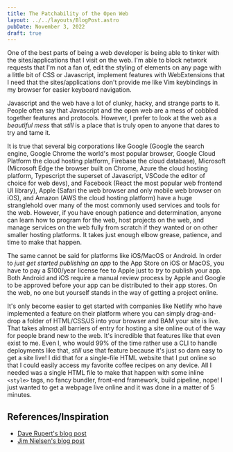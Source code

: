 ```yaml
---
title: The Patchability of the Open Web
layout: ../../layouts/BlogPost.astro
pubDate: November 3, 2022
draft: true
---
```

One of the best parts of being a web developer is being able to tinker with the sites/applications that I visit on the web. I'm able to block network requests that I'm not a fan of, edit the styling of elements on any page with a little bit of CSS or Javascript, implement features with WebExtensions that I need that the sites/applications don't provide me like Vim keybindings in my browser for easier keyboard navigation. 

Javascript and the web have a lot of clunky, hacky, and strange parts to it. People often say that Javascript and the open web are a mess of cobbled together features and protocols. However, I prefer to look at the web as a *beautiful mess* that *still* is a place that is truly open to anyone that dares to try and tame it.

It is true that several big corporations like Google (Google the search engine, Google Chrome the world's most popular browser, Google Cloud Platform the cloud hosting platform, Firebase the cloud database), Microsoft (Microsoft Edge the browser built on Chrome, Azure the cloud hosting platform, Typescript the superset of Javascript, VSCode the editor of choice for web devs), and Facebook (React the most popular web frontend UI library), Apple (Safari the web browser and only mobile web browser on iOS), and Amazon (AWS the cloud hosting platform) have a huge stranglehold over many of the most commonly used services and tools for the web. However, if you have enough patience and determination, anyone can learn how to program for the web, host projects on the web, and manage services on the web fully from scratch if they wanted or on other smaller hosting platforms. It takes just enough elbow grease, patience, and time to make that happen.

The same cannot be said for platforms like iOS/MacOS or Android. In order to *just get started publishing an app* to the App Store on iOS or MacOS, you have to pay a $100/year license fee to Apple just to *try* to publish your app. Both Android and iOS require a manual review process by Apple and Google to be approved before your app can be distributed to their app stores. On the web, no one but yourself stands in the way of getting a project online.

It's only become easier to get started with companies like Netlify who have implemented a feature on their platform where you can simply drag-and-drop a folder of HTML/CSS/JS into your browser and BAM your site is live. That takes almost all barriers of entry for hosting a site online out of the way for people brand new to the web. It's incredible that features like that even exist to me. Even I, who would 99% of the time rather use a CLI to handle deployments like that, *still* use that feature because it's just so darn easy to get a site live! I did that for a single-file HTML website that I put online so that I could easily access my favorite coffee recipes on any device. All I needed was a single HTML file to make that happen with some inline `<style>` tags, no fancy bundler, front-end framework, build pipeline, nope! I just wanted to get a webpage live online and it was done in a matter of 5 minutes.

## References/Inspiration
- [Dave Rupert's blog post](https://daverupert.com/2022/09/patchability-of-the-open-web/)
- [Jim Nielsen's blog post](https://blog.jim-nielsen.com/2022/patching-open-web/)
